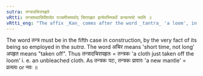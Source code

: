 ```yaml
---
sutra: तन्त्रादचिरापहृते
vRtti: तन्त्रशब्दान्निर्देशादेव पञ्चमीसमर्थाद् चिरापहृत इत्येतस्मिन्नर्थे कन्प्रत्ययो भवति ॥
vRtti_eng: "The affix _Kan_ comes after the word _tantra_ 'a loom', in the sense of "taken off therefrom not long ago or shortly before"."
---
```

The word तन्त्र must be in the fifth case in construction, by the very fact of its being so employed in the _sutra_. The word अचिर means 'short time, not long' अपहृत means "taken off". Thus तन्त्रादचिरापहृतः = तन्त्रकः 'a cloth just taken off the loom' i. e. an unbleached cloth. As तन्त्रकः पटः, तन्त्रकः प्रावारः 'a new mantle' = प्रत्ययः or नवः ॥
